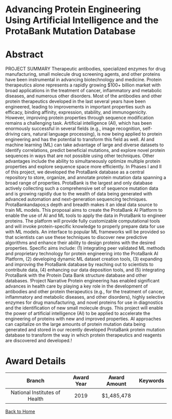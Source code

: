 
Advancing Protein Engineering Using Artificial Intelligence and the ProtaBank Mutation Database
===============================================================================================

# Abstract


PROJECT SUMMARY
Therapeutic antibodies, specialized enzymes for drug manufacturing, small molecule drug screening agents,
and other proteins have been instrumental in advancing biotechnology and medicine. Protein therapeutics
alone represents a rapidly growing $100+ billion market with broad applications in the treatment of cancer,
inflammatory and metabolic diseases, and numerous other disorders. Most of the antibodies and other protein
therapeutics developed in the last several years have been engineered, leading to improvements in important
properties such as efficacy, binding affinity, expression, stability, and immunogenicity. However, improving
protein properties through sequence modification remains a challenging task. Artificial intelligence (AI), which
has been enormously successful in several fields (e.g., image recognition, self-driving cars, natural language
processing), is now being applied to protein engineering and has the potential to transform this field as well. AI
and machine learning (ML) can take advantage of large and diverse datasets to identify correlations, predict
beneficial mutations, and explore novel protein sequences in ways that are not possible using other
techniques. Other advantages include the ability to simultaneously optimize multiple protein properties and
explore sequence space more efficiently. In Phases I and II of this project, we developed the ProtaBank
database as a central repository to store, organize, and annotate protein mutation data spanning a broad
range of properties. ProtaBank is the largest and only database actively collecting such a comprehensive set of
sequence mutation data and is growing rapidly due to the wealth of data being generated with advanced
automation and next-generation sequencing techniques. ProtaBankandapos;s depth and breadth makes it an ideal data
source to train ML models. This proposal aims to create the ProtaBank AI Platform to enable the use of AI and
ML tools to apply the data in ProtaBank to engineer proteins. The platform will provide fully customizable
computational tools and will invoke protein-specific knowledge to properly prepare data for use with ML
models. An interface to popular ML frameworks will be provided so that scientists can use these techniques to
discover new predictive algorithms and enhance their ability to design proteins with the desired properties.
Specific aims include: (1) integrating peer validated ML methods and proprietary technology for protein
engineering into the ProtaBank AI Platform, (2) developing dynamic ML dataset creation tools, (3) expanding
and improving the ProtaBank database by reaching out to scientists to contribute data, (4) enhancing our data
deposition tools, and (5) integrating ProtaBank with the Protein Data Bank structure database and other
databases.
!Project Narrative
Protein engineering has enabled significant advances in health care by playing a key role in the development
of antibodies and other protein therapeutics (e.g., for the treatment of cancer, inflammatory and metabolic
diseases, and other disorders), highly selective enzymes for drug manufacturing, and novel proteins for use in
diagnostics and the identification of new small molecule drugs. This project will enable the power of artificial
intelligence (AI) to be applied to accelerate the engineering of proteins with new and improved properties. AI
approaches can capitalize on the large amounts of protein mutation data being generated and stored in our
recently developed ProtaBank protein mutation database to transform the way in which protein therapeutics
and reagents are discovered and developed.!  

# Award Details

|Branch|Award Year|Award Amount|Keywords|
| :---: | :---: | :---: | :---: |
|National Institutes of Health|2019|$1,485,478||
  
  


[Back to Home](https://github.com/chrischow/dod_sbir_awards/JH/#2538)